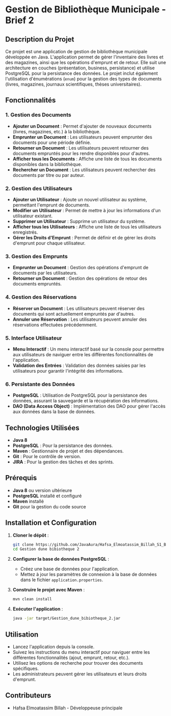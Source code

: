 # Gestion de Bibliothèque Municipale - Brief 2

## Description du Projet

Ce projet est une application de gestion de bibliothèque municipale développée en Java. L'application permet de gérer l'inventaire des livres et des magazines, ainsi que les opérations d'emprunt et de retour. Elle suit une architecture en couches (présentation, business, persistance) et utilise PostgreSQL pour la persistance des données. Le projet inclut également l'utilisation d'énumérations (`enum`) pour la gestion des types de documents (livres, magazines, journaux scientifiques, thèses universitaires).

## Fonctionnalités

### 1. Gestion des Documents
- **Ajouter un Document** : Permet d'ajouter de nouveaux documents (livres, magazines, etc.) à la bibliothèque.
- **Emprunter un Document** : Les utilisateurs peuvent emprunter des documents pour une période définie.
- **Retourner un Document** : Les utilisateurs peuvent retourner des documents empruntés pour les rendre disponibles pour d'autres.
- **Afficher tous les Documents** : Affiche une liste de tous les documents disponibles dans la bibliothèque.
- **Rechercher un Document** : Les utilisateurs peuvent rechercher des documents par titre ou par auteur.

### 2. Gestion des Utilisateurs
- **Ajouter un Utilisateur** : Ajoute un nouvel utilisateur au système, permettant l'emprunt de documents.
- **Modifier un Utilisateur** : Permet de mettre à jour les informations d'un utilisateur existant.
- **Supprimer un Utilisateur** : Supprime un utilisateur du système.
- **Afficher tous les Utilisateurs** : Affiche une liste de tous les utilisateurs enregistrés.
- **Gérer les Droits d'Emprunt** : Permet de définir et de gérer les droits d'emprunt pour chaque utilisateur.

### 3. Gestion des Emprunts
- **Emprunter un Document** : Gestion des opérations d'emprunt de documents par les utilisateurs.
- **Retourner un Document** : Gestion des opérations de retour des documents empruntés.

### 4. Gestion des Réservations
- **Réserver un Document** : Les utilisateurs peuvent réserver des documents qui sont actuellement empruntés par d'autres.
- **Annuler une Réservation** : Les utilisateurs peuvent annuler des réservations effectuées précédemment.

### 5. Interface Utilisateur
- **Menu Interactif** : Un menu interactif basé sur la console pour permettre aux utilisateurs de naviguer entre les différentes fonctionnalités de l'application.
- **Validation des Entrées** : Validation des données saisies par les utilisateurs pour garantir l'intégrité des informations.

### 6. Persistante des Données
- **PostgreSQL** : Utilisation de PostgreSQL pour la persistance des données, assurant la sauvegarde et la récupération des informations.
- **DAO (Data Access Object)** : Implémentation des DAO pour gérer l'accès aux données dans la base de données.

## Technologies Utilisées

- **Java 8**
- **PostgreSQL** : Pour la persistance des données.
- **Maven** : Gestionnaire de projet et des dépendances.
- **Git** : Pour le contrôle de version.
- **JIRA** : Pour la gestion des tâches et des sprints.

## Prérequis

- **Java 8** ou version ultérieure
- **PostgreSQL** installé et configuré
- **Maven** installé
- **Git** pour la gestion du code source

## Installation et Configuration

1. **Cloner le dépôt** :
    ```bash
    git clone https://github.com/JavaAura/Hafsa_Elmoatassim_Billah_S1_B2_Libary_System_V2
    cd Gestion dune bibiotheque 2
    ```

2. **Configurer la base de données PostgreSQL** :
    - Créez une base de données pour l'application.
    - Mettez à jour les paramètres de connexion à la base de données dans le fichier `application.properties`.

3. **Construire le projet avec Maven** :
    ```bash
    mvn clean install
    ```

4. **Exécuter l'application** :
    ```bash
    java -jar target/Gestion_dune_bibiotheque_2.jar
    ```

## Utilisation

- Lancez l'application depuis la console.
- Suivez les instructions du menu interactif pour naviguer entre les différentes fonctionnalités (ajout, emprunt, retour, etc.).
- Utilisez les options de recherche pour trouver des documents spécifiques.
- Les administrateurs peuvent gérer les utilisateurs et leurs droits d'emprunt.

## Contributeurs

- Hafsa Elmoatassim Billah - Développeuse principale
